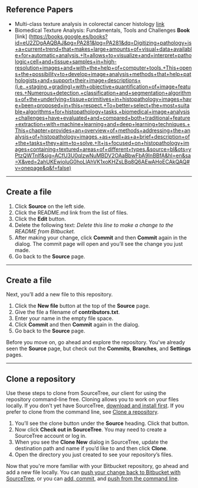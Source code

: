 ## Reference Papers

* Multi-class texture analysis in colorectal cancer histology [link](https://www.nature.com/articles/srep27988)
* Biomedical Texture Analysis: Fundamentals, Tools and Challenges **Book** [link] (https://books.google.es/books?id=eU2ZDgAAQBAJ&pg=PA281&lpg=PA281&dq=Digitizing+pathology+is+a+current+trend+that+makes+large+amounts+of+visual+data+available+for+automatic+analysis.+It+allows+to+visualize+and+interpret+pathologic+cell+and+tissue+samples+in+high-resolution+images+and+with+the+help+of+computer+tools.+This+opens+the+possibility+to+develop+image+analysis+methods+that+help+pathologists+and+support+their+image+descriptions+(i.e.,+staging,+grading)+with+objective+quantification+of+image+features.+Numerous+detection,+classification+and+segmentation+algorithms+of+the+underlying+tissue+primitives+in+histopathology+images+have+been+proposed+in+this+respect.+To+better+select+the+most+suitable+algorithms+for+histopathology+tasks,+biomedical+image+analysis+challenges+have+evaluated+and+compared+both+traditional+feature+extraction+with+machine+learning+and+deep+learning+techniques.+This+chapter+provides+an+overview+of+methods+addressing+the+analysis+of+histopathology+images,+as+well+as+a+brief+description+of+the+tasks+they+aim+to+solve.+It+is+focused+on+histopathology+images+containing+textured+areas+of+different+types.&source=bl&ots=yPtzQWTnlf&sig=ACfU3U0qIzwNuMBDV2OAaBbwFbA9InBBfA&hl=en&sa=X&ved=2ahUKEwioluG0hoLlAhVK1xoKHZsLBq8Q6AEwAHoECAkQAQ#v=onepage&q&f=false)


---

## Create a file


1. Click **Source** on the left side.
2. Click the README.md link from the list of files.
3. Click the **Edit** button.
4. Delete the following text: *Delete this line to make a change to the README from Bitbucket.*
5. After making your change, click **Commit** and then **Commit** again in the dialog. The commit page will open and you’ll see the change you just made.
6. Go back to the **Source** page.

---

## Create a file

Next, you’ll add a new file to this repository.

1. Click the **New file** button at the top of the **Source** page.
2. Give the file a filename of **contributors.txt**.
3. Enter your name in the empty file space.
4. Click **Commit** and then **Commit** again in the dialog.
5. Go back to the **Source** page.

Before you move on, go ahead and explore the repository. You've already seen the **Source** page, but check out the **Commits**, **Branches**, and **Settings** pages.

---

## Clone a repository

Use these steps to clone from SourceTree, our client for using the repository command-line free. Cloning allows you to work on your files locally. If you don't yet have SourceTree, [download and install first](https://www.sourcetreeapp.com/). If you prefer to clone from the command line, see [Clone a repository](https://confluence.atlassian.com/x/4whODQ).

1. You’ll see the clone button under the **Source** heading. Click that button.
2. Now click **Check out in SourceTree**. You may need to create a SourceTree account or log in.
3. When you see the **Clone New** dialog in SourceTree, update the destination path and name if you’d like to and then click **Clone**.
4. Open the directory you just created to see your repository’s files.

Now that you're more familiar with your Bitbucket repository, go ahead and add a new file locally. You can [push your change back to Bitbucket with SourceTree](https://confluence.atlassian.com/x/iqyBMg), or you can [add, commit,](https://confluence.atlassian.com/x/8QhODQ) and [push from the command line](https://confluence.atlassian.com/x/NQ0zDQ).